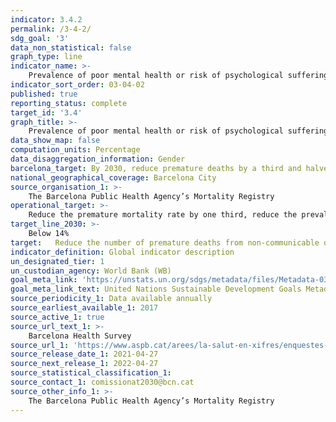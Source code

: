 ```yaml
---
indicator: 3.4.2
permalink: /3-4-2/
sdg_goal: '3'
data_non_statistical: false
graph_type: line
indicator_name: >-
    Prevalence of poor mental health or risk of psychological suffering (above three points on the General Health Questionnaire, GHQ-12)
indicator_sort_order: 03-04-02
published: true
reporting_status: complete
target_id: '3.4'
graph_title: >-
    Prevalence of poor mental health or risk of psychological suffering (above three points on the General Health Questionnaire, GHQ-12)
data_show_map: false
computation_units: Percentage
data_disaggregation_information: Gender
barcelona_target: By 2030, reduce premature deaths by a third and halve the prevalence of psychological suffering, as well doing more to promote health
national_geographical_coverage: Barcelona City 
source_organisation_1: >-
    The Barcelona Public Health Agency’s Mortality Registry 
operational_target: >-
    Reduce the premature mortality rate by one third, reduce the prevalence of psychological suffering to below 14%, and get the rate for doing sport among adults, for both men and women, to above 80%
target_line_2030: >-
    Below 14% 
target:   Reduce the number of premature deaths from non-communicable diseases by one third, through prevention and treatment, as well as promoting mental heath and well-being
indicator_definition: Global indicator description
un_designated_tier: 1
un_custodian_agency: World Bank (WB)
goal_meta_link: 'https://unstats.un.org/sdgs/metadata/files/Metadata-03-04-02.pdf'
goal_meta_link_text: United Nations Sustainable Development Goals Metadata (pdf 894kB)
source_periodicity_1: Data available annually
source_earliest_available_1: 2017
source_active_1: true
source_url_text_1: >-
    Barcelona Health Survey 
source_url_1: 'https://www.aspb.cat/arees/la-salut-en-xifres/enquestes-de-salut/'
source_release_date_1: 2021-04-27
source_next_release_1: 2022-04-27
source_statistical_classification_1: 
source_contact_1: comissionat2030@bcn.cat
source_other_info_1: >-
    The Barcelona Public Health Agency’s Mortality Registry 
---
```

